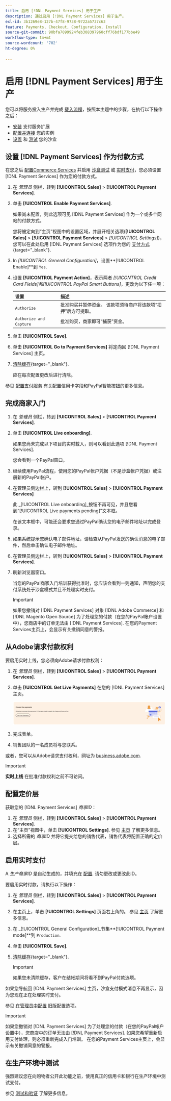 ```yaml
---
title: 启用 [!DNL Payment Services] 用于生产
description: 通过启用 [!DNL Payment Services] 用于生产。
exl-id: 3b1269e8-127b-47f8-9738-9722a5737c63
feature: Payments, Checkout, Configuration, Install
source-git-commit: 90bfa7099924feb308397960cff76bdf177bbe49
workflow-type: tm+mt
source-wordcount: '702'
ht-degree: 0%

---
```


# 启用 [!DNL Payment Services] 用于生产

您可以将服务投入生产并完成 [载入流程](onboard.md)，按照本主题中的步骤，在执行以下操作之后：

* [安装](install.md) 支付服务扩展
* [配置并连接](connect.md) 您的实例
* [设置](sandbox.md) 和 [测试](test-validate.md) 您的沙盒

## 设置 [!DNL Payment Services] 作为付款方式

在您之后 [配置Commerce Services](connect.md#configure-commerce-services) 并启用 [沙盒测试](sandbox.md#enable-sandbox-testing) 或 [实时支付](#enable-live-payments)，您必须设置 [!DNL Payment Services] 作为您的付款方式。

1. 在 _管理员_ 侧栏，转到 **[!UICONTROL Sales]** > **[!UICONTROL Payment Services]**.
1. 单击 **[!UICONTROL Enable Payment Services]**.

   如果尚未配置，则此选项可见 [!DNL Payment Services] 作为一个或多个网站的付款方式。

   您将被定向到“主页”视图中的设置区域，并展开相关选项(**[!UICONTROL Sales]** > **[!UICONTROL Payment Services]** > _[!UICONTROL Settings]_)，您可以在此处启用 [!DNL Payment Services] 选项作为您的 [支付方式](https://docs.magento.com/user-guide/configuration/sales/payment-methods.html){target="_blank"}.

1. In _[!UICONTROL General Configuration]_，设置&#x200B;**[!UICONTROL Enable]**到 `Yes`.
1. 设置 **[!UICONTROL Payment Action]**，表示两者 _[!UICONTROL Credit Card Fields]_和_[!UICONTROL PayPal Smart Buttons]_，更改为以下任一项：

   | 设置 | 描述 |
   |---|---|
   | `Authorize` | 批准购买并暂停资金。 该款项须待商户将该款项“扣押”后方可提取。 |
   | `Authorize and Capture` | 批准购买，商家即可“捕获”资金。 |

1. 单击 **[!UICONTROL Save]**.
1. 单击 **[!UICONTROL Go to Payment Services]** 将定向回 [!DNL Payment Services] 主页。
1. [清除缓存](https://docs.magento.com/user-guide/system/cache-management.html){target="_blank"}.

   应在每次配置更改后进行清除。

参见 [配置支付服务](settings.md) 有关配置信用卡字段和PayPal智能按钮的更多信息。

## 完成商家入门

1. 在 _管理员_ 侧栏，转到 **[!UICONTROL Sales]** > **[!UICONTROL Payment Services]**.
1. 单击 **[!UICONTROL Live onboarding]**.

   如果您尚未完成以下项目的实时载入，则可以看到此选项 [!DNL Payment Services].

   您会看到一个PayPal窗口。

1. 继续使用PayPal流程，使用您的PayPal帐户凭据（不是沙盒帐户凭据）或注册新的PayPal帐户。
1. 在管理员侧边栏上，转到 **[!UICONTROL Sales]** > **[!UICONTROL Payment Services]**

   此 _[!UICONTROL Live onboarding]_按钮不再可见，并且您看到“[!UICONTROL Live payments pending]”文本框。

   在该文本框中，可能还会要求您通过PayPal确认您的电子邮件地址以完成登录。

1. 如果系统提示您确认电子邮件地址，请检查从PayPal发送的确认消息的电子邮件，然后单击确认电子邮件地址。
1. 在管理员侧边栏上，转到 **[!UICONTROL Sales]** > **[!UICONTROL Payment Services]**.
1. 刷新浏览器窗口。

   当您的PayPal商家入门培训获得批准时，您应该会看到一则通知，声明您的支付系统处于沙盒模式并且不处理实时支付。

   >[!IMPORTANT]
   >
   >如果您撤销对 [!DNL Payment Services] 对象 [!DNL Adobe Commerce] 和 [!DNL Magento Open Source] 为了处理您的付款（在您的PayPal帐户设置中），您商店中的订单无法由 [!DNL Payment Services]. 在您的Payment Services主页上，会显示有关撤销同意的警报。

## 从Adobe请求付款权利

要启用实时上线，您必须向Adobe请求付款权利：

1. 在 _管理员_ 侧栏，转到 **[!UICONTROL Sales]** > **[!UICONTROL Payment Services]**.
1. 单击 **[!UICONTROL Get Live Payments]** 在您的 [!DNL Payment Services] 主页。

   ![请求授权](assets/request-entitlements.png)

1. 完成表单。
1. 销售团队的一名成员将与您联系。

或者，您可以从Adobe请求支付权利，网址为 [business.adobe.com](https://business.adobe.com/resources/payment-services.html).

>[!IMPORTANT]
>
>**实时上线** 在批准付款权利之前不可访问。

## 配置定价层

获取您的 [!DNL Payment Services] _商家ID_：


1. 在 _管理员_ 侧栏，转到 **[!UICONTROL Sales]** > **[!UICONTROL Payment Services]**.
1. 在“主页”视图中，单击 **[!UICONTROL Settings]**. 参见 [主页](payments-home.md) 了解更多信息。
1. 选择所需的 _商家ID_ 并将它提交给您的销售代表，销售代表将配置正确的定价层。

## 启用实时支付

A _生产商家ID_ 是自动生成的，并填充在 [配置](configure-admin.md). 请勿更改或更改此ID。

要启用实时付款，请执行以下操作：

1. 在 _管理员_ 侧栏，转到 **[!UICONTROL Sales]** > **[!UICONTROL Payment Services]**.
1. 在主页上，单击 **[!UICONTROL Settings]** 页面右上角的。 参见 [主页](payments-home.md) 了解更多信息。
1. 在 _[!UICONTROL General Configuration]_节集&#x200B;**[!UICONTROL Payment mode]**到 `Production`.
1. 单击 **[!UICONTROL Save]**.
1. [清除缓存](https://docs.magento.com/user-guide/system/cache-management.html){target="_blank"}.

   >[!IMPORTANT]
   >
   >如果您未清除缓存，客户在结帐期间将看不到PayPal付款选项。

如果您导航回 [!DNL Payment Services] 主页，沙盒支付模式消息不再显示，因为您现在正在处理实时支付。

参见 [在管理员中配置](configure-admin.md) 旧版配置选项。

>[!IMPORTANT]
>
>如果您撤销对 [!DNL Payment Services] 为了处理您的付款（在您的PayPal帐户设置中），您商店中的订单无法由 [!DNL Payment Services]. 如果您希望重新启用支付处理，则必须重新完成入门培训。 在您的Payment Services主页上，会显示有关撤销同意的警报。

## 在生产环境中测试

强烈建议您在向购物者公开此功能之前，使用真正的信用卡和银行在生产环境中测试支付。

参见 [测试和验证](test-validate.md) 了解更多信息。
